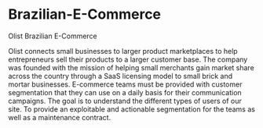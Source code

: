 # Brazilian-E-Commerce
Olist Brazilian E-Commerce

Olist connects small businesses to larger product marketplaces to help entrepreneurs sell their products to a larger customer base. The company was founded with the mission of helping small merchants gain market share across the country through a SaaS licensing model to small brick and mortar businesses.
E-commerce teams must be provided with customer segmentation that they can use on a daily basis for their communication campaigns. The goal is to understand the different types of users of our site. To provide an exploitable and actionable segmentation for the teams as well as a maintenance contract.
